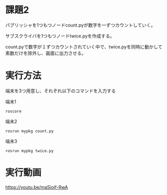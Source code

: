 # 課題2
パブリッシャを1つもつノードcount.pyが数字を一ずつカウントしていく。

サブスクライバを1つもつノードtwice.pyを作成する。

count.pyで数字が１ずつカウントされていく中で、twice.pyを同時に動かして素数だけを除外し、画面に出力させる。


# 実行方法
端末を3つ用意し、それぞれ以下のコマンドを入力する

端末1

    roscore

端末2

    rosrun mypkg count.py    

端末3

    rosrun mypkg twice.py
    

# 実行動画

https://youtu.be/maSiojf-RwA
